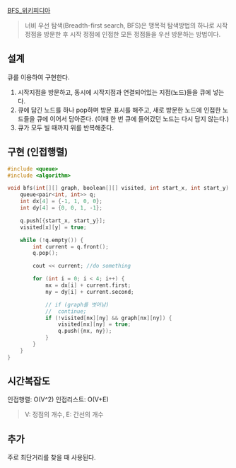 [BFS_위키피디아](https://ko.wikipedia.org/wiki/%EB%84%88%EB%B9%84_%EC%9A%B0%EC%84%A0_%ED%83%90%EC%83%89)

> 너비 우선 탐색(Breadth-first search, BFS)은 맹목적 탐색방법의 하나로 시작 정점을 방문한 후 시작 정점에 인접한 모든 정점들을 우선 방문하는 방법이다.

## 설계
큐를 이용하여 구현한다.
1. 시작지점을 방문하고, 동시에 시작지점과 연결되어있는 지점(노드)들을 큐에 넣는다.
2. 큐에 담긴 노드를 하나 pop하며 방문 표시를 해주고, 새로 방문한 노드에 인접한 노드들을 큐에 이어서 담아준다. (이때 한 번 큐에 들어갔던 노드는 다시 담지 않는다.)
3. 큐가 모두 빌 때까지 위를 반복해준다.

## 구현 (인접행렬)
```cpp
#include <queue>
#include <algorithm>

void bfs(int[][] graph, boolean[][] visited, int start_x, int start_y) {
	queue<pair<int, int>> q;
	int dx[4] = {-1, 1, 0, 0};
	int dy[4] = {0, 0, 1, -1};

	q.push[{start_x, start_y}];
	visited[x][y] = true;

	while (!q.empty()) {
		int current = q.front();
		q.pop();

		cout << current; //do something

		for (int i = 0; i < 4; i++) {
			nx = dx[i] + current.first;
			ny = dy[i] + current.second;

			// if (graph를 벗어남)
			// 	continue;
			if (!visited[nx][ny] && graph[nx][ny]) {
				visited[nx][ny] = true;
				q.push({nx, ny});
			}
		}
	}
}

```

## 시간복잡도
인접행렬: O(V^2)
인접리스트: O(V+E)
> V: 정점의 개수, E: 간선의 개수

## 추가
주로 최단거리를 찾을 때 사용된다.